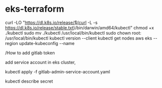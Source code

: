 # eks-terraform

curl -LO "https://dl.k8s.io/release/$(curl -L -s https://dl.k8s.io/release/stable.txt)/bin/darwin/amd64/kubectl"
chmod +x ./kubectl
sudo mv ./kubectl /usr/local/bin/kubectl
sudo chown root: /usr/local/bin/kubectl
kubectl version --client
kubectl get nodes
aws eks --region <aws-region>  update-kubeconfig --name <cluster-name>


/How to add gitlab token 

add service account in eks cluster,  

kubectl apply -f gitlab-admin-service-account.yaml

kubectl describe secret <gitlab-token>

